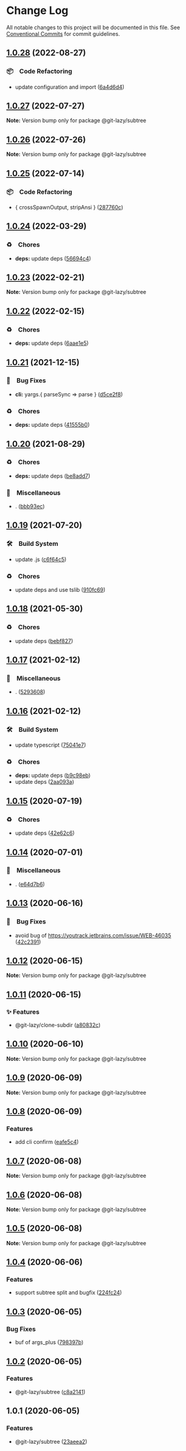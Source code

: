 # Change Log

All notable changes to this project will be documented in this file.
See [Conventional Commits](https://conventionalcommits.org) for commit guidelines.

## [1.0.28](https://github.com/bluelovers/ws-git-lazy/compare/@git-lazy/subtree@1.0.27...@git-lazy/subtree@1.0.28) (2022-08-27)



### 📦　Code Refactoring

* update configuration and import ([6a4d6d4](https://github.com/bluelovers/ws-git-lazy/commit/6a4d6d418dcf351e88a44dcb252269781820309a))



## [1.0.27](https://github.com/bluelovers/ws-git-lazy/compare/@git-lazy/subtree@1.0.26...@git-lazy/subtree@1.0.27) (2022-07-27)

**Note:** Version bump only for package @git-lazy/subtree





## [1.0.26](https://github.com/bluelovers/ws-git-lazy/compare/@git-lazy/subtree@1.0.25...@git-lazy/subtree@1.0.26) (2022-07-26)

**Note:** Version bump only for package @git-lazy/subtree





## [1.0.25](https://github.com/bluelovers/ws-git-lazy/compare/@git-lazy/subtree@1.0.24...@git-lazy/subtree@1.0.25) (2022-07-14)


### 📦　Code Refactoring

* { crossSpawnOutput, stripAnsi } ([287760c](https://github.com/bluelovers/ws-git-lazy/commit/287760c0cc6a540a6d7e2d561afeb9ba5d737d8f))





## [1.0.24](https://github.com/bluelovers/ws-git-lazy/compare/@git-lazy/subtree@1.0.23...@git-lazy/subtree@1.0.24) (2022-03-29)


### ♻️　Chores

* **deps:** update deps ([56694c4](https://github.com/bluelovers/ws-git-lazy/commit/56694c4145d5e106af6bf75bc85e501b9ff029ca))





## [1.0.23](https://github.com/bluelovers/ws-git-lazy/compare/@git-lazy/subtree@1.0.22...@git-lazy/subtree@1.0.23) (2022-02-21)

**Note:** Version bump only for package @git-lazy/subtree





## [1.0.22](https://github.com/bluelovers/ws-git-lazy/compare/@git-lazy/subtree@1.0.21...@git-lazy/subtree@1.0.22) (2022-02-15)


### ♻️　Chores

* **deps:** update deps ([6aae1e5](https://github.com/bluelovers/ws-git-lazy/commit/6aae1e528b3fcdccd0d8458b7f3fa1006727918e))





## [1.0.21](https://github.com/bluelovers/ws-git-lazy/compare/@git-lazy/subtree@1.0.20...@git-lazy/subtree@1.0.21) (2021-12-15)


### 🐛　Bug Fixes

* **cli:** yargs.{ parseSync => parse } ([d5ce2f8](https://github.com/bluelovers/ws-git-lazy/commit/d5ce2f88fce3e9103035dd63fe6be9e3a3787a7b))


### ♻️　Chores

* **deps:** update deps ([41555b0](https://github.com/bluelovers/ws-git-lazy/commit/41555b057f607358bfc81ef6cd0e4b087ef76fba))





## [1.0.20](https://github.com/bluelovers/ws-git-lazy/compare/@git-lazy/subtree@1.0.19...@git-lazy/subtree@1.0.20) (2021-08-29)


### ♻️　Chores

* **deps:** update deps ([be8add7](https://github.com/bluelovers/ws-git-lazy/commit/be8add78b800730f5056f777b1a94dcf329801ea))


### 🔖　Miscellaneous

* . ([bbb93ec](https://github.com/bluelovers/ws-git-lazy/commit/bbb93ec9a79777d144f8e61fd162f5771bb11e34))





## [1.0.19](https://github.com/bluelovers/ws-git-lazy/compare/@git-lazy/subtree@1.0.18...@git-lazy/subtree@1.0.19) (2021-07-20)


### 🛠　Build System

* update .js ([c6f64c5](https://github.com/bluelovers/ws-git-lazy/commit/c6f64c52d8aafa63d2e4424bdc36192fe413733f))


### ♻️　Chores

* update deps and use tslib ([910fc69](https://github.com/bluelovers/ws-git-lazy/commit/910fc69537675a16bd0c27bf8d6878196eee51d6))





## [1.0.18](https://github.com/bluelovers/ws-git-lazy/compare/@git-lazy/subtree@1.0.17...@git-lazy/subtree@1.0.18) (2021-05-30)


### ♻️　Chores

* update deps ([bebf827](https://github.com/bluelovers/ws-git-lazy/commit/bebf827337a43b26600b329275000e43bc9707a7))





## [1.0.17](https://github.com/bluelovers/ws-git-lazy/compare/@git-lazy/subtree@1.0.16...@git-lazy/subtree@1.0.17) (2021-02-12)


### 🔖　Miscellaneous

* . ([5293608](https://github.com/bluelovers/ws-git-lazy/commit/529360849e1fb6e74278be035363614635572081))





## [1.0.16](https://github.com/bluelovers/ws-git-lazy/compare/@git-lazy/subtree@1.0.15...@git-lazy/subtree@1.0.16) (2021-02-12)


### 🛠　Build System

* update typescript ([75041e7](https://github.com/bluelovers/ws-git-lazy/commit/75041e75065a74f02f1d0dd61d72bd83544414cd))


### ♻️　Chores

* **deps:** update deps ([b9c98eb](https://github.com/bluelovers/ws-git-lazy/commit/b9c98ebff556f7eb0e62dd8bb7889fd43e9698c4))
* update deps ([2aa093a](https://github.com/bluelovers/ws-git-lazy/commit/2aa093a3e2d4f7b4cdb880d2120afb9499278788))





## [1.0.15](https://github.com/bluelovers/ws-git-lazy/compare/@git-lazy/subtree@1.0.14...@git-lazy/subtree@1.0.15) (2020-07-19)


### ♻️　Chores

* update deps ([42e62c6](https://github.com/bluelovers/ws-git-lazy/commit/42e62c6daeaeff1f24a20f54390d1318815cdc18))





## [1.0.14](https://github.com/bluelovers/ws-git-lazy/compare/@git-lazy/subtree@1.0.13...@git-lazy/subtree@1.0.14) (2020-07-01)


### 🔖　Miscellaneous

* . ([e64d7b6](https://github.com/bluelovers/ws-git-lazy/commit/e64d7b630e602b519955a36b77bdc0dd7de6d981))





## [1.0.13](https://github.com/bluelovers/ws-git-lazy/compare/@git-lazy/subtree@1.0.12...@git-lazy/subtree@1.0.13) (2020-06-16)


### 🐛　Bug Fixes

*  avoid bug of https://youtrack.jetbrains.com/issue/WEB-46035 ([42c2391](https://github.com/bluelovers/ws-git-lazy/commit/42c2391bfed977aa4bbb0f3cb9304e4537e43103))





## [1.0.12](https://github.com/bluelovers/ws-git-lazy/compare/@git-lazy/subtree@1.0.11...@git-lazy/subtree@1.0.12) (2020-06-15)

**Note:** Version bump only for package @git-lazy/subtree





## [1.0.11](https://github.com/bluelovers/ws-git-lazy/compare/@git-lazy/subtree@1.0.10...@git-lazy/subtree@1.0.11) (2020-06-15)


### ✨ Features

*  @git-lazy/clone-subdir ([a80832c](https://github.com/bluelovers/ws-git-lazy/commit/a80832c60115ebaacf21ed2f890c45888f0efadf))





## [1.0.10](https://github.com/bluelovers/ws-git-lazy/compare/@git-lazy/subtree@1.0.9...@git-lazy/subtree@1.0.10) (2020-06-10)

**Note:** Version bump only for package @git-lazy/subtree





## [1.0.9](https://github.com/bluelovers/ws-git-lazy/compare/@git-lazy/subtree@1.0.8...@git-lazy/subtree@1.0.9) (2020-06-09)

**Note:** Version bump only for package @git-lazy/subtree





## [1.0.8](https://github.com/bluelovers/ws-git-lazy/compare/@git-lazy/subtree@1.0.7...@git-lazy/subtree@1.0.8) (2020-06-09)


### Features

* add cli confirm ([eafe5c4](https://github.com/bluelovers/ws-git-lazy/commit/eafe5c4abd29dbbf7f486ca7d4ff58ca4b7e4690))





## [1.0.7](https://github.com/bluelovers/ws-git-lazy/compare/@git-lazy/subtree@1.0.6...@git-lazy/subtree@1.0.7) (2020-06-08)

**Note:** Version bump only for package @git-lazy/subtree





## [1.0.6](https://github.com/bluelovers/ws-git-lazy/compare/@git-lazy/subtree@1.0.5...@git-lazy/subtree@1.0.6) (2020-06-08)

**Note:** Version bump only for package @git-lazy/subtree





## [1.0.5](https://github.com/bluelovers/ws-git-lazy/compare/@git-lazy/subtree@1.0.4...@git-lazy/subtree@1.0.5) (2020-06-08)

**Note:** Version bump only for package @git-lazy/subtree





## [1.0.4](https://github.com/bluelovers/ws-git-lazy/compare/@git-lazy/subtree@1.0.3...@git-lazy/subtree@1.0.4) (2020-06-06)


### Features

* support subtree split and bugfix ([224fc24](https://github.com/bluelovers/ws-git-lazy/commit/224fc242350352a5ea1af3a96d097b086871a6b2))





## [1.0.3](https://github.com/bluelovers/ws-git-lazy/compare/@git-lazy/subtree@1.0.2...@git-lazy/subtree@1.0.3) (2020-06-05)


### Bug Fixes

* buf of args_plus ([798397b](https://github.com/bluelovers/ws-git-lazy/commit/798397bcc38106206db885c05d653c8414dd6082))





## [1.0.2](https://github.com/bluelovers/ws-git-lazy/compare/@git-lazy/subtree@1.0.1...@git-lazy/subtree@1.0.2) (2020-06-05)


### Features

* @git-lazy/subtree ([c8a2141](https://github.com/bluelovers/ws-git-lazy/commit/c8a21417c8e5ce4fb4cbd0b1e363c7f08d9a2a99))





## 1.0.1 (2020-06-05)


### Features

* @git-lazy/subtree ([23aeea2](https://github.com/bluelovers/ws-git-lazy/commit/23aeea214829dacf4cb60913afd1987eebb68cdc))
